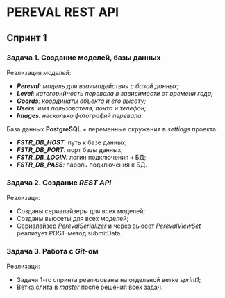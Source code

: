 # PEREVAL REST API
## Спринт 1
### Задача 1. Создание моделей, базы данных

Реализация *моделей*:

* ***Pereval**:* *модель для взаимодействия с базой данных;*
* ***Level**:* *категорийность перевала в зависимости от времени года;*
* ***Coords**:* *координаты объекта и его высоту;*
* ***Users**:* *имя пользователя,	почта и телефон;*
* ***Images**:* *несколько фотографий перевала.*

База данных **PostgreSQL** + переменные окружения в *settings* проекта:
* ***FSTR_DB_HOST**:* путь к базе данных;
* ***FSTR_DB_PORT**:* порт базы данных;
* ***FSTR_DB_LOGIN**:* логин подключения к БД;
* ***FSTR_DB_PASS**:* пароль подключения к БД.

### Задача 2. Создание *REST API*

Реализаци:

* Созданы сериалайзеры для всех моделей;
* Созданы вьюсеты для всех моделей;
* Сериалайзер *PerevalSerializer* и через вьюсет *PerevalViewSet* реализует POST-метод submitData.

### Задача 3. Работа с *Git*-ом

Реализаци:

* Задачи 1-го спринта реализованы на отдельной ветке *sprint1*;
* Ветка слита в *master* после решения всех задач.
